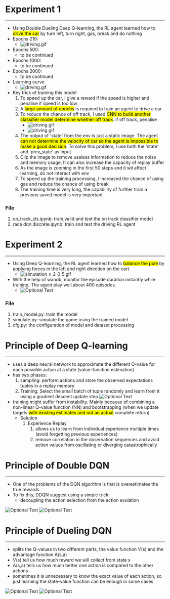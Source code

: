 # Experiment 1
________________________________
- Using Double Dueling Deep Q-learning, the RL agent learned how to <mark>drive the car</mark> by turn left, turn right, gas, break and do nothing
- Epochs 219:
  - ![driving.gif](./img_n_video/driving__dddqn_219_v_3_1_1.gif)
- Epochs 500:
  - to be continued
- Epochs 1000:
  - to be continued
- Epochs 2000:
  - to be continued
- Learning curve
  - ![driving.gif](./img_n_video/DDDQN_learning_curve.png)
- Key trick of training this model
  1. To speed up the car, I give a reward if the speed is higher and penalise if speed is too low
  2. A <mark>large amount of epochs</mark> is required to train an agent to drive a car
  3. To reduce the chance of off track, I used <mark>CNN to build another classifier model determine whether off track</mark>. if off track, penalise
     - ![driving.gif](./img_n_video/on_track_cls_avg_loss_curve.png)
     - ![driving.gif](./img_n_video/on_track_cls_perf.png)
  4. The output of 'state' from the env is just a static image. The agent <mark>can not determine the velocity of car so the agent is impossible to make a good decision</mark>. To solve this problem, I use both the 'state' and 'prev_state' as input
  5. Clip the image to remove useless information to reduce the noise and memory usage. It can also increase the capacity of replay buffer
  6. As the image is zooming in the first 50 steps and it wil affect learning, do not interact with env
  7. To speed up the training processing, I increased the chance of using gas and reduce the chance of using break
  8. The training time is very long, the capability of further train a previous saved model is very important
 
### File
1. on_track_cls.ipynb: train,valid and test the on track classifier model
2. race dqn discrete.ipynb: train and test the driving RL agent
  
# Experiment 2
________________________________
- Using Deep Q-learning, the RL agent learned how to <mark>balance the pole</mark> by applying forces in the left and right direction on the cart
  - ![simutation_v_2_0_5.gif](./img_n_video/simutation_v_2_0_5.gif)
- With the help of wandb, monitor the episode duration instantly while training. The agent play well about 400 episodes.
  - ![Optional Text](./img_n_video/episode_duraions_curve.png)

### File
1. train_model.py: train the model
2. simulate.py: simulate the game using the trained model
3. cfg.py: the configuration of model and dataset processing


# Principle of Deep Q-learning
___________________________________

  - uses a deep neural network to approximate the different Q-value for each possible action at a state (value-function estimation)
  - has two phases:
    1. sampling: perform actions and store the observed expectations tuples in a replay memory
    2. Training: Select the small batch of tuple randomly and learn from it using a gradient descent update step
![Optional Text](./img_n_video/DQN_psaudocode.png)
  - training might suffer from instability. Mainly because of combining a non-linear Q-value function (NN) and bootstrapping (when we update targets <mark>with existing estimates and not an actual</mark> complete return)
    - Solution
      1. Experience Replay
         1. allows us to learn from individual experience multiple times (avoid forgetting previous experiences)
         2. remove correlation in the observation sequences and avoid action values from oscillating or diverging catastrophically 

# Principle of Double DQN
-------------------------------

- One of the problems of the DQN algorithm is that is overestimates the true rewards
- To fix this, DDQN suggest using a simple trick:
  - decoupling the action selection from the action evulation

![Optional Text](./img_n_video/double_dqn_flowchart.png)
![Optional Text](./img_n_video/double_dqn_formula.png)

# Principle of Dueling DQN
-------------------------------

- splits the Q-values in two different parts, the value function V(s) and the advantage function A(s,a)
- V(s) tell us how much reward we will collect from state s
- A(s,a) tells us how much better one action is compared to the other actions
- sometimes it is unnecessary to know the exact value of each action, so just learning the state-value function can be enough in some cases 

![Optional Text](./img_n_video/dueling_dqn_architecture.png)
![Optional Text](./img_n_video/dueling_dqn_formula.png)


